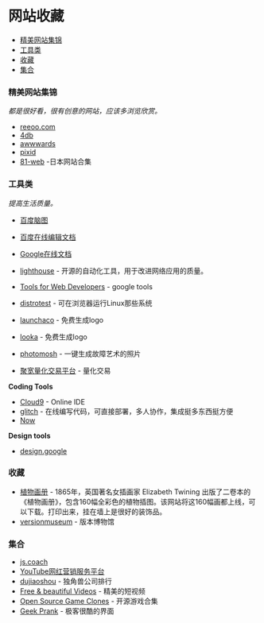 ﻿# 网站收藏 <!-- omit in toc -->

- [精美网站集锦](#精美网站集锦)
- [工具类](#工具类)
- [收藏](#收藏)
- [集合](#集合)

### 精美网站集锦
*都是很好看，很有创意的网站，应该多浏览欣赏。*

* [reeoo.com](http://reeoo.com/)
* [4db](http://4db.cc/)
* [awwwards](http://www.awwwards.com/)
* [pixid](http://pixid.cn/)
* [81-web](https://81-web.com/) -日本网站合集

### 工具类
*提高生活质量。*

* [百度脑图](http://naotu.baidu.com/)
* [百度在线编辑文档](http://word.baidu.com/)
* [Google在线文档](https://docs.google.com)
  
* [lighthouse](https://chrome.google.com/webstore/detail/lighthouse/blipmdconlkpinefehnmjammfjpmpbjk?hl=zh-cn) - 开源的自动化工具，用于改进网络应用的质量。
* [Tools for Web Developers](https://developers.google.com/web/tools/) - google tools
* [distrotest](https://distrotest.net/ ) - 可在浏览器运行Linux那些系统

* [launchaco](https://www.launchaco.com/logo) - 免费生成logo
* [looka](https://looka.com) - 免费生成logo
* [photomosh](https://photomosh.com/) - 一键生成故障艺术的照片

* [聚宽量化交易平台](https://www.joinquant.com) - 量化交易

**Coding Tools**

* [Cloud9](https://c9.io/) - Online IDE
* [glitch](https://glitch.com) - 在线编写代码，可直接部署，多人协作，集成挺多东西挺方便
* [Now](https://zeit.co/now)

**Design tools**

* [design.google](https://design.google.com/)

### 收藏

* [植物画册](https://www.c82.net/twining/) - 1865年，英国著名女插画家 Elizabeth Twining 出版了二卷本的《植物画册》，包含160幅全彩色的植物插图。该网站将这160幅画都上线，可以下载。打印出来，挂在墙上是很好的装饰品。
* [versionmuseum](https://www.versionmuseum.com/) - 版本博物馆

### 集合

* [js.coach](https://js.coach/)
* [YouTube网红营销服务平台](https://cn.noxinfluencer.com/)
* [dujiaoshou](https://dujiaoshou.io/) - 独角兽公司排行
* [Free & beautiful Videos](https://mixkit.co/) - 精美的短视频
* [Open Source Game Clones](https://osgameclones.com/) - 开源游戏合集
* [Geek Prank](https://geekprank.com/) - 极客很酷的界面